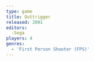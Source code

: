 ```yaml
---
type: game
title: Outtrigger
released: 2001
editors: 
  -Sega
players: 4
genres:
  - 'First Person Shooter (FPS)'
---
```

